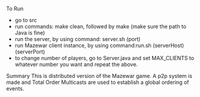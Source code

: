 To Run
- go to src
- run commands: make clean, followed by make (make sure the path to Java is fine) 
- run the server, by using command: server.sh (port) 
- run Mazewar client instance, by using command:run.sh (serverHost) (serverPort)
- to change number of players, go to Server.java and set MAX_CLIENTS to whatever number you want and repeat the above.

Summary
This is distributed version of the Mazewar game. A p2p system is made and Total Order Multicasts are used to establish a 
global ordering of events. 

